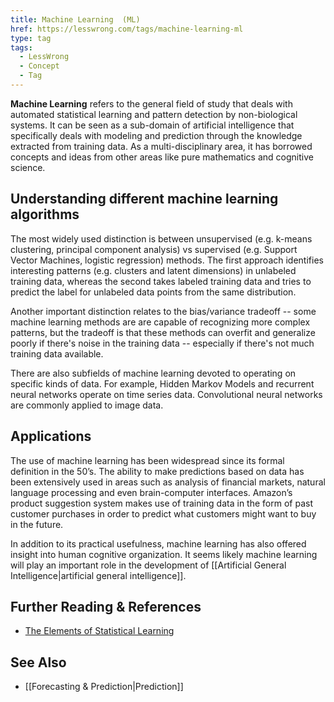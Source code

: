 ```yaml
---
title: Machine Learning  (ML)
href: https://lesswrong.com/tags/machine-learning-ml
type: tag
tags:
  - LessWrong
  - Concept
  - Tag
---
```


**Machine Learning** refers to the general field of study that deals with automated statistical learning and pattern detection by non-biological systems. It can be seen as a sub-domain of artificial intelligence that specifically deals with modeling and prediction through the knowledge extracted from training data. As a multi-disciplinary area, it has borrowed concepts and ideas from other areas like pure mathematics and cognitive science.

Understanding different machine learning algorithms
---------------------------------------------------

The most widely used distinction is between unsupervised (e.g. k-means clustering, principal component analysis) vs supervised (e.g. Support Vector Machines, logistic regression) methods. The first approach identifies interesting patterns (e.g. clusters and latent dimensions) in unlabeled training data, whereas the second takes labeled training data and tries to predict the label for unlabeled data points from the same distribution.

Another important distinction relates to the bias/variance tradeoff -- some machine learning methods are are capable of recognizing more complex patterns, but the tradeoff is that these methods can overfit and generalize poorly if there's noise in the training data -- especially if there's not much training data available.

There are also subfields of machine learning devoted to operating on specific kinds of data. For example, Hidden Markov Models and recurrent neural networks operate on time series data. Convolutional neural networks are commonly applied to image data.

Applications
------------

The use of machine learning has been widespread since its formal definition in the 50’s. The ability to make predictions based on data has been extensively used in areas such as analysis of financial markets, natural language processing and even brain-computer interfaces. Amazon’s product suggestion system makes use of training data in the form of past customer purchases in order to predict what customers might want to buy in the future.

In addition to its practical usefulness, machine learning has also offered insight into human cognitive organization. It seems likely machine learning will play an important role in the development of [[Artificial General Intelligence|artificial general intelligence]].

Further Reading & References
----------------------------

*   [The Elements of Statistical Learning](https://web.stanford.edu/~hastie/ElemStatLearn/)

See Also
--------

*   [[Forecasting & Prediction|Prediction]]